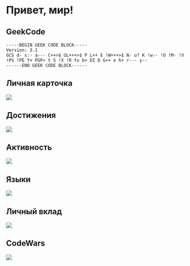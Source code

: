 # Привет, мир!

## GeekCode
```
-----BEGIN GEEK CODE BLOCK-----
Version: 3.1
GCS d- s:- a--- C++>$ UL+++>$ P L++ E !W+++>$ N- o? K !w-- !O !M- !V !PS !PE Y+ PGP+ t 5 !X !R tv b+ DI D G++ e h+ r--- y--
------END GEEK CODE BLOCK------
```
## Личная карточка
![](https://github-profile-summary-cards.vercel.app/api/cards/profile-details?username=AlexanderLivanov&theme=default)

## Достижения
![](https://github-profile-trophy.vercel.app/?username=AlexanderLivanov)

## Активность
![](https://github-readme-streak-stats.herokuapp.com/?user=AlexanderLivanov)

## Языки
![]([https://github-readme-stats.vercel.app/api/top-langs/?username=AlexanderLivanov&layout=compact](https://github-readme-stats.vercel.app/api/top-langs/?username=AlexanderLivanov&layout=compact))

## Личный вклад
![](https://github-readme-stats.vercel.app/api?username=AlexanderLivanov)

## CodeWars
![](https://www.codewars.com/users/TonyAlt/badges/large)

